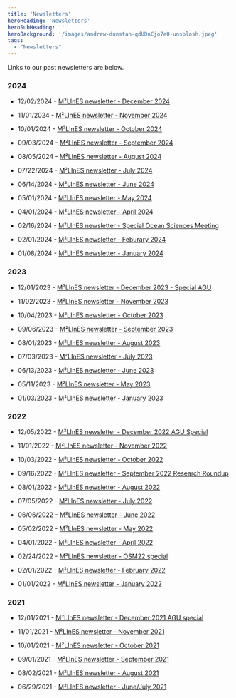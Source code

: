 ```yaml
---
title: 'Newsletters'
heroHeading: 'Newsletters'
heroSubHeading: ''
heroBackground: '/images/andrew-dunstan-qdUDnCjo7e0-unsplash.jpeg'
tags:
  - "Newsletters"
---
```



 Links to our past newsletters are below.
### 2024

* 12/02/2024 - [M²LInES newsletter - December 2024](https://mailchi.mp/235bd85ebd4d/m2lines-dec2024)

* 11/01/2024 - [M²LInES newsletter - November 2024](https://mailchi.mp/a09da1ac61a1/m2lines-nov2024)

* 10/01/2024 - [M²LInES newsletter - October 2024](https://mailchi.mp/d53f7fd6537d/m2lines-oct2024)

* 09/03/2024 - [M²LInES newsletter - September 2024](https://mailchi.mp/bee785c9dfef/m2lines-sept2024)

* 08/05/2024 - [M²LInES newsletter - August 2024](https://mailchi.mp/673f0ae414a1/m2lines-august2024)

* 07/22/2024 - [M²LInES newsletter - July 2024](https://mailchi.mp/f28e00f28543/m2lines-july2024)

* 06/14/2024 - [M²LInES newsletter - June 2024](https://mailchi.mp/d978696aa4f1/m2lines-june-2024)

* 05/01/2024 - [M²LInES newsletter - May 2024](https://mailchi.mp/d6c4e4578afd/m2lines-may-2024)

* 04/01/2024 - [M²LInES newsletter - April 2024](https://mailchi.mp/e8da3716350c/m2lines-april24-newsletter)

* 02/16/2024 - [M²LInES newsletter - Special Ocean Sciences Meeting](https://mailchi.mp/98cf4196cd4a/m2lines-newsletter-osm24)

* 02/01/2024 - [M²LInES newsletter - Feburary 2024](https://mailchi.mp/149196c77c09/m2lines-feburary-2024)

* 01/08/2024 - [M²LInES newsletter - January 2024](https://mailchi.mp/688f6e69dc60/m2lines-january-2024)

### 2023

* 12/01/2023 - [M²LInES newsletter - December 2023 - Special AGU](https://mailchi.mp/7d7642df21e6/m2lines-december-newsletter-agu)

* 11/02/2023 - [M²LInES newsletter - November 2023](https://mailchi.mp/6be77812991b/m2lines-november-newsletter)

* 10/04/2023 - [M²LInES newsletter - October 2023](https://mailchi.mp/09855c01b0d3/m2lines-october-newsletter)

* 09/06/2023 - [M²LInES newsletter - September 2023](https://mailchi.mp/77c1eded6eb6/m2lines-september-newsletter)

* 08/01/2023 - [M²LInES newsletter - August 2023](https://mailchi.mp/8afe52c0433c/m2lines-august23-newsletter)

* 07/03/2023 - [M²LInES newsletter - July 2023](https://mailchi.mp/7c514e163b6e/m2lines-july23-newsletter)

* 06/13/2023 - [M²LInES newsletter - June 2023](https://mailchi.mp/3e13c2d1b09e/m2lines-june2023-newsletter)

* 05/11/2023 - [M²LInES newsletter - May 2023](https://mailchi.mp/89ec798d18b2/m2lines-may2023-newsletter)

* 01/03/2023 - [M²LInES newsletter - January 2023](https://mailchi.mp/5b801dd5a61a/m2lines-newsletter-january-2023)


### 2022

* 12/05/2022 - [M²LInES newsletter - December 2022 AGU Special](https://mailchi.mp/169d6f0c61f9/m2lines-december-newsletter-agu-special)

* 11/01/2022 - [M²LInES newsletter - November 2022](https://mailchi.mp/ea5545ba3ad9/m2lines-newsletter-november-2022)

* 10/03/2022 - [M²LInES newsletter - October 2022](https://mailchi.mp/1b79e3c3f118/m2lines-newsletter-october-2022)

* 09/16/2022 - [M²LInES newsletter - September 2022 Research Roundup](https://mailchi.mp/23f67eb58497/m2lines-september-newsletter)

* 08/01/2022 - [M²LInES newsletter - August 2022 ](https://mailchi.mp/de41e2fa4f3a/m2lines-august-2022)

* 07/05/2022 - [M²LInES newsletter - July 2022 ](https://mailchi.mp/559244aacd7f/m2lines-july-newsletter)

* 06/06/2022 - [M²LInES newsletter - June 2022 ](https://mailchi.mp/b6ce90c1f066/m2lines-june-2022-newsletter)

* 05/02/2022 - [M²LInES newsletter - May 2022 ](https://mailchi.mp/f1f185fede51/m2lines-may2022)

* 04/01/2022 - [M²LInES newsletter - April 2022](https://mailchi.mp/2db4ee09fcf6/m2lines-april-2022-newsletter)

* 02/24/2022 - [M²LInES newsletter - OSM22 special](https://mailchi.mp/11a5a98d21a3/m2lines-newsletter-osm22)

* 02/01/2022 -  [M²LInES newsletter - February 2022](https://mailchi.mp/cb9b5c06b78c/m2lines-february-2022)

* 01/01/2022 - [M²LInES newsletter - January 2022](https://mailchi.mp/a57b46b053b0/m2lines-january-2022)

### 2021

* 12/01/2021 - [M²LInES newsletter - December 2021 AGU special](https://mailchi.mp/29ddfae980e7/m2lines-december-newsletter)

* 11/01/2021 - [M²LInES newsletter - November 2021](https://mailchi.mp/5ae317faf7e4/m2lines-november-newsletter)

* 10/01/2021 - [M²LInES newsletter - October 2021](https://mailchi.mp/c3af749bf3ea/m2lines-october-newsletter)

* 09/01/2021 - [M²LInES newsletter - September 2021](https://mailchi.mp/51a1b976f492/m2lines-newsletter)

* 08/02/2021 - [M²LInES newsletter - August 2021](https://mailchi.mp/6c353c6991e5/m2lines-august-newsletter)

* 06/29/2021 - [M²LInES newsletter - June/July 2021](https://mailchi.mp/1fabec1cb5be/m2lines)
